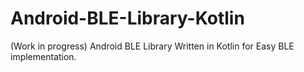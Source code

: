 # Android-BLE-Library-Kotlin
(Work in progress) Android BLE Library Written in Kotlin for Easy BLE implementation.

